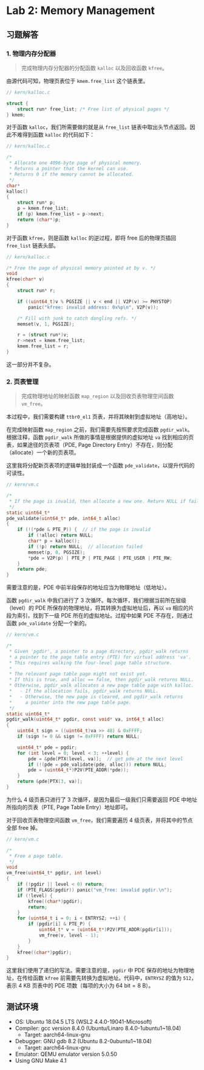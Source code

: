 # Lab 2: Memory Management

## 习题解答

### 1. 物理内存分配器

> 完成物理内存分配器的分配函数 `kalloc` 以及回收函数 `kfree`。

由源代码可知，物理页表位于 `kmem.free_list` 这个链表里。

```c {.line-numbers}
// kern/kalloc.c

struct {
    struct run* free_list; /* Free list of physical pages */
} kmem;
```

对于函数 `kalloc`，我们所需要做的就是从 `free_list` 链表中取出头节点返回。因此不难得到函数 `kalloc` 的代码如下：

```c {.line-numbers}
// kern/kalloc.c

/*
 * Allocate one 4096-byte page of physical memory.
 * Returns a pointer that the kernel can use.
 * Returns 0 if the memory cannot be allocated.
 */
char*
kalloc()
{
    struct run* p;
    p = kmem.free_list;
    if (p) kmem.free_list = p->next;
    return (char*)p;
}
```

对于函数 `kfree`，则是函数 `kalloc` 的逆过程，即将 free 后的物理页插回 `free_list` 链表头部。

```c {.line-numbers}
// kern/kalloc.c

/* Free the page of physical memory pointed at by v. */
void
kfree(char* v)
{
    struct run* r;

    if ((uint64_t)v % PGSIZE || v < end || V2P(v) >= PHYSTOP)
        panic("kfree: invalid address: 0x%p\n", V2P(v));

    /* Fill with junk to catch dangling refs. */
    memset(v, 1, PGSIZE);

    r = (struct run*)v;
    r->next = kmem.free_list;
    kmem.free_list = r;
}
```

这一部分并不复杂。

### 2. 页表管理

> 完成物理地址的映射函数 `map_region` 以及回收页表物理空间函数 `vm_free`。

本过程中，我们需要构建 `ttbr0_el1` 页表，并将其映射到虚拟地址（高地址）。

在完成映射函数 `map_region` 之前，我们需要先按照要求完成函数 `pgdir_walk`。根据注释，函数 `pgdir_walk` 所做的事情是根据提供的虚拟地址 `va` 找到相应的页表，如果途径的页表项（PDE, Page Directory Entry）不存在，则分配（allocate）一个新的页表项。

这里我将分配新页表项的逻辑单独封装成一个函数 `pde_validate`，以提升代码的可读性。

```c {.line-numbers}
// kern/vm.c

/*
 * If the page is invalid, then allocate a new one. Return NULL if failed.
 */
static uint64_t*
pde_validate(uint64_t* pde, int64_t alloc)
{
    if (!(*pde & PTE_P)) {  // if the page is invalid
        if (!alloc) return NULL;
        char* p = kalloc();
        if (!p) return NULL;  // allocation failed
        memset(p, 0, PGSIZE);
        *pde = V2P(p) | PTE_P | PTE_PAGE | PTE_USER | PTE_RW;
    }
    return pde;
}
```

需要注意的是，PDE 中前半段保存的地址应当为物理地址（低地址）。

函数 `pgdir_walk` 中我们进行了 3 次循环。每次循环，我们根据当前所在层级（level）的 PDE 所保存的物理地址，将其转换为虚拟地址后，再以 `va` 相应的片段为索引，找到下一级 PDE 所在的虚拟地址。过程中如果 PDE 不存在，则通过函数 `pde_validate` 分配一个新的。

```c {.line-numbers}
// kern/vm.c

/*
 * Given 'pgdir', a pointer to a page directory, pgdir_walk returns
 * a pointer to the page table entry (PTE) for virtual address 'va'.
 * This requires walking the four-level page table structure.
 *
 * The relevant page table page might not exist yet.
 * If this is true, and alloc == false, then pgdir_walk returns NULL.
 * Otherwise, pgdir_walk allocates a new page table page with kalloc.
 *   - If the allocation fails, pgdir_walk returns NULL.
 *   - Otherwise, the new page is cleared, and pgdir_walk returns
 *     a pointer into the new page table page.
 */
static uint64_t*
pgdir_walk(uint64_t* pgdir, const void* va, int64_t alloc)
{
    uint64_t sign = ((uint64_t)va >> 48) & 0xFFFF;
    if (sign != 0 && sign != 0xFFFF) return NULL;

    uint64_t* pde = pgdir;
    for (int level = 0; level < 3; ++level) {
        pde = &pde[PTX(level, va)];  // get pde at the next level
        if (!(pde = pde_validate(pde, alloc))) return NULL;
        pde = (uint64_t*)P2V(PTE_ADDR(*pde));
    }
    return &pde[PTX(3, va)];
}
```

为什么 4 级页表只进行了 3 次循环，是因为最后一级我们只需要返回 PDE 中地址所指向的页表（PTE, Page Table Entry）地址即可。

对于回收页表物理空间函数 `vm_free`，我们需要遍历 4 级页表，并将其中的节点全部 free 掉。

```c {.line-numbers}
// kern/vm.c

/*
 * Free a page table.
 */
void
vm_free(uint64_t* pgdir, int level)
{
    if (!pgdir || level < 0) return;
    if (PTE_FLAGS(pgdir)) panic("vm_free: invalid pgdir.\n");
    if (!level) {
        kfree((char*)pgdir);
        return;
    }
    for (uint64_t i = 0; i < ENTRYSZ; ++i) {
        if (pgdir[i] & PTE_P) {
            uint64_t* v = (uint64_t*)P2V(PTE_ADDR(pgdir[i]));
            vm_free(v, level - 1);
        }
    }
    kfree((char*)pgdir);
}
```

这里我们使用了递归的写法。需要注意的是，`pgdir` 中 PDE 保存的地址为物理地址，在传给函数 `kfree` 前需要先转换为虚拟地址。代码中，`ENTRYSZ` 的值为 `512`，表示 $4\ \mathrm{KB}$ 页表中的 PDE 项数（每项的大小为 $64\ \mathrm{bit} = 8\ \mathrm{B}$）。

## 测试环境

- OS: Ubuntu 18.04.5 LTS (WSL2 4.4.0-19041-Microsoft)
- Compiler: gcc version 8.4.0 (Ubuntu/Linaro 8.4.0-1ubuntu1~18.04)
  - Target: aarch64-linux-gnu
- Debugger: GNU gdb 8.2 (Ubuntu 8.2-0ubuntu1~18.04)
  - Target: aarch64-linux-gnu
- Emulator: QEMU emulator version 5.0.50
- Using GNU Make 4.1
